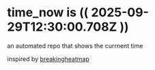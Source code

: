 # time_now is (( 2025-09-29T12:30:00.708Z ))

an automated repo that shows the currnent time

inspired by [breakingheatmap](https://github.com/breakingheatmap/breakingheatmap)